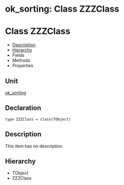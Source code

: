 # ok\_sorting: Class ZZZClass


# Class ZZZClass
<span id="ZZZClass"/>

- [Description](#PasDoc-Description)
- [Hierarchy](#PasDoc-Hierarchy)
- Fields
- Methods
- Properties

<span id="PasDoc-Description"/>

## Unit


[ok\_sorting](ok_sorting.md)


## Declaration


```type ZZZClass = class(TObject)```


## Description
This item has no description.



## Hierarchy


<span id="PasDoc-Hierarchy"/>

- TObject
- ZZZClass


